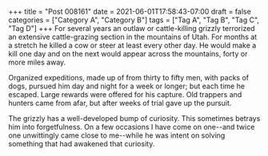 +++
title = "Post 008161"
date = 2021-06-01T17:58:43-07:00
draft = false
categories = ["Category A", "Category B"]
tags = ["Tag A", "Tag B", "Tag C", "Tag D"]
+++
For several years an outlaw or cattle-killing grizzly terrorized an extensive cattle-grazing section in the mountains of Utah. For months at a stretch he killed a cow or steer at least every other day. He would make a kill one day and on the next would appear across the mountains, forty or more miles away.

Organized expeditions, made up of from thirty to fifty men, with packs of dogs, pursued him day and night for a week or longer; but each time he escaped. Large rewards were offered for his capture. Old trappers and hunters came from afar, but after weeks of trial gave up the pursuit.

The grizzly has a well-developed bump of curiosity. This sometimes betrays him into forgetfulness. On a few occasions I have come on one--and twice one unwittingly came close to me--while he was intent on solving something that had awakened that curiosity.
